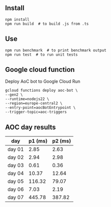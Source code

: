 
## Install

```
npm install
npm run build  # to build .js from .ts
```

## Use
```
npm run benchmark  # to print benchmark output
npm run test  # to run unit tests
```


## Google cloud function

Deploy AoC bot to Google Cloud Run
```
gcloud functions deploy aoc-bot \
--gen2 \
--runtime=nodejs22 \
--region=europe-central2 \
--entry-point=aocBotEntrypoint \
--trigger-topic=aoc-triggers
```

## AOC day results

| day    |    p1 (ms) |    p2 (ms) | 
| ------ | ---------- | ---------- | 
| day 01 |       2.85 |       2.63 | 
| day 02 |       2.94 |       2.98 | 
| day 03 |       0.61 |       0.36 | 
| day 04 |      10.37 |      12.64 | 
| day 05 |     116.32 |      79.07 | 
| day 06 |       7.03 |       2.19 | 
| day 07 |     445.78 |     387.82 | 

